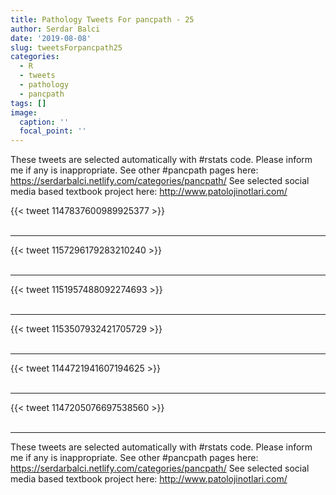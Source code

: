 ```yaml
---
title: Pathology Tweets For pancpath - 25
author: Serdar Balci
date: '2019-08-08'
slug: tweetsForpancpath25
categories:
  - R
  - tweets
  - pathology
  - pancpath
tags: []
image:
  caption: ''
  focal_point: ''
---
```



These tweets are selected automatically with #rstats code. Please inform me if any is inappropriate.
See other #pancpath pages here: https://serdarbalci.netlify.com/categories/pancpath/ 
See selected social media based textbook project here: http://www.patolojinotlari.com/

{{< tweet 1147837600989925377 >}}
<br>
<br>
<hr>
{{< tweet 1157296179283210240 >}}
<br>
<br>
<hr>
{{< tweet 1151957488092274693 >}}
<br>
<br>
<hr>
{{< tweet 1153507932421705729 >}}
<br>
<br>
<hr>
{{< tweet 1144721941607194625 >}}
<br>
<br>
<hr>
{{< tweet 1147205076697538560 >}}
<br>
<br>
<hr>


These tweets are selected automatically with #rstats code. Please inform me if any is inappropriate.
See other #pancpath pages here: https://serdarbalci.netlify.com/categories/pancpath/ 
See selected social media based textbook project here: http://www.patolojinotlari.com/
